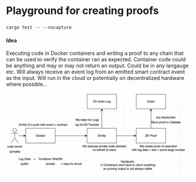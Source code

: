# Playground for creating proofs

`cargo test -- --nocapture`

#### Idea

Executing code in Docker containers and writing a proof to any chain that can be used to verify the container ran as expected. Container code could be anything and may or may not return an output. Could be in any langauge etc. Will always receive an event log from an emitted smart contract event as the input. Will run in the cloud or potentially on decentralized hardware where possible...

![idea](idea.png)
